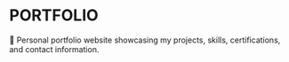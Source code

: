 # PORTFOLIO
💼 Personal portfolio website showcasing my projects, skills, certifications, and contact information.
